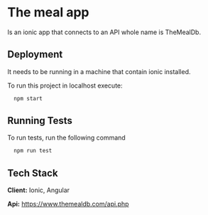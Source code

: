 
# The meal app

Is an ionic app that connects to an API whole name is TheMealDb.


## Deployment

It needs to be running in a machine that contain ionic installed.

To run this project in localhost execute:

```bash
  npm start
```



## Running Tests

To run tests, run the following command

```bash
  npm run test
```


## Tech Stack

**Client:** Ionic, Angular

**Api:** https://www.themealdb.com/api.php

